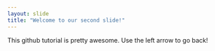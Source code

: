 ```yaml
---
layout: slide
title: "Welcome to our second slide!"
---
```

This github tutorial is pretty awesome. 
Use the left arrow to go back!